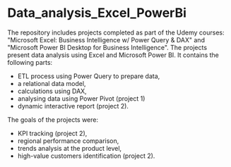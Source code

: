 # Data_analysis_Excel_PowerBi
The repository includes projects completed as part of the Udemy courses: "Microsoft Excel: Business Intelligence w/ Power Query & DAX" and "Microsoft Power BI Desktop for Business Intelligence". The projects present data analysis using Excel and Microsoft Power BI.
It contains the following parts:
- ETL process using Power Query to prepare data,
- a relational data model,
- calculations using DAX,
- analysing data using Power Pivot (project 1)
- dynamic interactive report (project 2).

The goals of the projects were:
- KPI tracking (project 2),
- regional performance comparison,
- trends analysis at the product level,
- high-value customers identification (project 2).
